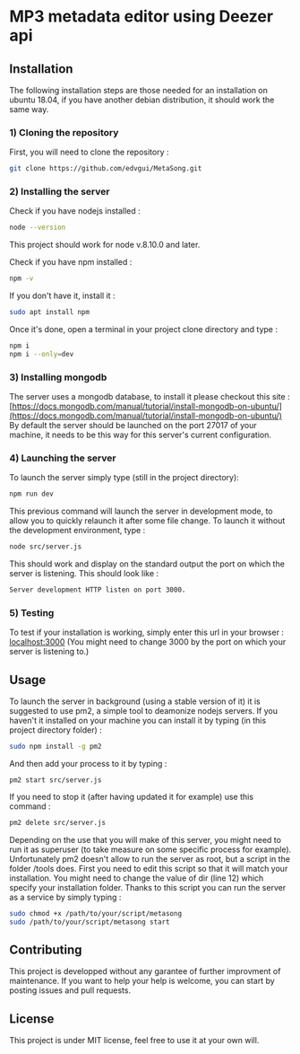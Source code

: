 # MP3 metadata editor using Deezer api

## Installation
The following installation steps are those needed for an installation on ubuntu 18.04, if you have another debian distribution, it should work the same way.
### 1) Cloning the repository
First, you will need to clone the repository :
```Bash
git clone https://github.com/edvgui/MetaSong.git
```
### 2) Installing the server
Check if you have nodejs installed :
```Bash
node --version
```
This project should work for node v.8.10.0 and later.

Check if you have npm installed :
```Bash
npm -v
```
If you don't have it, install it :
```Bash
sudo apt install npm
```
Once it's done, open a terminal in your project clone directory and type :
```Bash
npm i
npm i --only=dev
```
### 3) Installing mongodb
The server uses a mongodb database, to install it please checkout this site : [https://docs.mongodb.com/manual/tutorial/install-mongodb-on-ubuntu/](https://docs.mongodb.com/manual/tutorial/install-mongodb-on-ubuntu/)
By default the server should be launched on the port 27017 of your machine, it needs to be this way for this server's current configuration.

### 4) Launching the server
To launch the server simply type (still in the project directory):
```Bash
npm run dev
```
This previous command will launch the server in development mode, to allow you to quickly relaunch it after some file change.  To launch it without the development environment, type :
```Bash
node src/server.js
```
This should work and display on the standard output the port on which the server is listening.  This should look like :
```Bash
Server development HTTP listen on port 3000.
```
### 5) Testing
To test if your installation is working, simply enter this url in your browser : [localhost:3000](http://localhost:3000)  (You might need to change 3000 by the port on which your server is listening to.)

## Usage
To launch the server in background (using a stable version of it) it is suggested to use pm2, a simple tool to deamonize nodejs servers.
If you haven't it installed on your machine you can install it by typing (in this project directory folder) :
```Bash
sudo npm install -g pm2
```
And then add your process to it by typing :
```
pm2 start src/server.js
```
If you need to stop it (after having updated it for example) use this command :
```Bash
pm2 delete src/server.js
```
Depending on the use that you will make of this server, you might need to run it as superuser (to take measure on some specific process for example).  Unfortunately pm2 doesn't allow to run the server as root, but a script in the folder /tools does.
First you need to edit this script so that it will match your installation.  You might need to change the value of dir (line 12) which specify your installation folder.
Thanks to this script you can run the server as a service by simply typing :
```Bash
sudo chmod +x /path/to/your/script/metasong
sudo /path/to/your/script/metasong start
```
## Contributing
This project is developped without any garantee of further improvment of maintenance.  If you want to help your help is welcome, you can start by posting issues and pull requests. 

## License
This project is under MIT license, feel free to use it at your own will.
